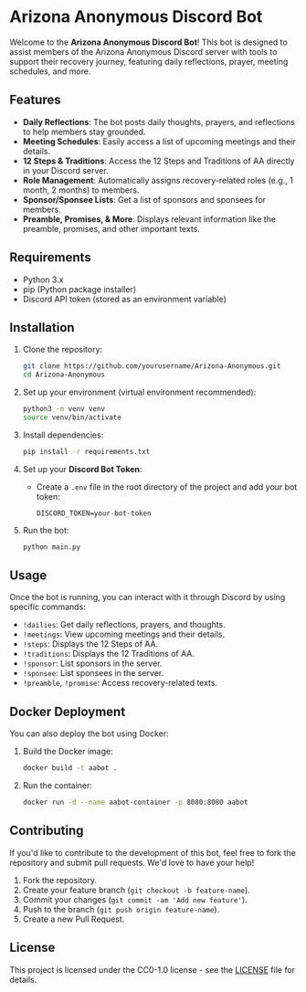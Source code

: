 # Arizona Anonymous Discord Bot

Welcome to the **Arizona Anonymous Discord Bot**! This bot is designed to assist members of the Arizona Anonymous Discord server with tools to support their recovery journey, featuring daily reflections, prayer, meeting schedules, and more.

## Features

- **Daily Reflections**: The bot posts daily thoughts, prayers, and reflections to help members stay grounded.
- **Meeting Schedules**: Easily access a list of upcoming meetings and their details.
- **12 Steps & Traditions**: Access the 12 Steps and Traditions of AA directly in your Discord server.
- **Role Management**: Automatically assigns recovery-related roles (e.g., 1 month, 2 months) to members.
- **Sponsor/Sponsee Lists**: Get a list of sponsors and sponsees for members.
- **Preamble, Promises, & More**: Displays relevant information like the preamble, promises, and other important texts.

## Requirements

- Python 3.x
- pip (Python package installer)
- Discord API token (stored as an environment variable)

## Installation

1. Clone the repository:
   ```bash
   git clone https://github.com/yourusername/Arizona-Anonymous.git
   cd Arizona-Anonymous
   ```

2. Set up your environment (virtual environment recommended):
   ```bash
   python3 -m venv venv
   source venv/bin/activate
   ```

3. Install dependencies:
   ```bash
   pip install -r requirements.txt
   ```

4. Set up your **Discord Bot Token**:
   - Create a `.env` file in the root directory of the project and add your bot token:
     ```
     DISCORD_TOKEN=your-bot-token
     ```

5. Run the bot:
   ```bash
   python main.py
   ```

## Usage

Once the bot is running, you can interact with it through Discord by using specific commands:

- `!dailies`: Get daily reflections, prayers, and thoughts.
- `!meetings`: View upcoming meetings and their details.
- `!steps`: Displays the 12 Steps of AA.
- `!traditions`: Displays the 12 Traditions of AA.
- `!sponsor`: List sponsors in the server.
- `!sponsee`: List sponsees in the server.
- `!preamble`, `!promise`: Access recovery-related texts.

## Docker Deployment

You can also deploy the bot using Docker:

1. Build the Docker image:
   ```bash
   docker build -t aabot .
   ```

2. Run the container:
   ```bash
   docker run -d --name aabot-container -p 8080:8080 aabot
   ```

## Contributing

If you'd like to contribute to the development of this bot, feel free to fork the repository and submit pull requests. We'd love to have your help!

1. Fork the repository.
2. Create your feature branch (`git checkout -b feature-name`).
3. Commit your changes (`git commit -am 'Add new feature'`).
4. Push to the branch (`git push origin feature-name`).
5. Create a new Pull Request.

## License

This project is licensed under the CC0-1.0 license - see the [LICENSE](LICENSE) file for details.
